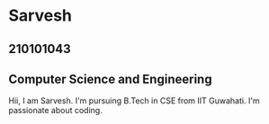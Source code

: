 # Sarvesh

## 210101043

## Computer Science and Engineering

Hii, I am Sarvesh.
I'm pursuing B.Tech in CSE from IIT Guwahati. I'm passionate about coding.
